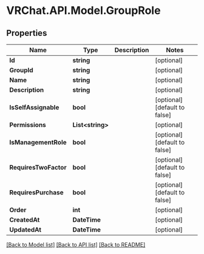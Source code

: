 # VRChat.API.Model.GroupRole

## Properties

Name | Type | Description | Notes
------------ | ------------- | ------------- | -------------
**Id** | **string** |  | [optional] 
**GroupId** | **string** |  | [optional] 
**Name** | **string** |  | [optional] 
**Description** | **string** |  | [optional] 
**IsSelfAssignable** | **bool** |  | [optional] [default to false]
**Permissions** | **List&lt;string&gt;** |  | [optional] 
**IsManagementRole** | **bool** |  | [optional] [default to false]
**RequiresTwoFactor** | **bool** |  | [optional] [default to false]
**RequiresPurchase** | **bool** |  | [optional] [default to false]
**Order** | **int** |  | [optional] 
**CreatedAt** | **DateTime** |  | [optional] 
**UpdatedAt** | **DateTime** |  | [optional] 

[[Back to Model list]](../README.md#documentation-for-models) [[Back to API list]](../README.md#documentation-for-api-endpoints) [[Back to README]](../README.md)

